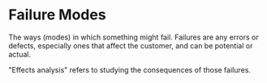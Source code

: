 # Failure Modes

The ways (modes) in which something might fail. Failures are any errors or defects, especially ones that affect the customer, and can be potential or actual.

"Effects analysis" refers to studying the consequences of those failures.